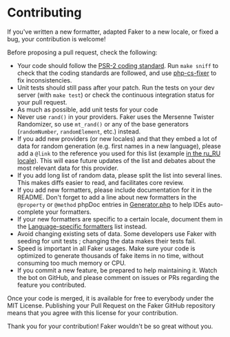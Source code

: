 Contributing
============

If you've written a new formatter, adapted Faker to a new locale, or fixed a bug, your contribution is welcome!

Before proposing a pull request, check the following:

* Your code should follow the [PSR-2 coding standard](https://github.com/php-fig/fig-standards/blob/master/accepted/PSR-2-coding-style-guide.md). Run `make sniff` to check that the coding standards are followed, and use [php-cs-fixer](https://github.com/fabpot/PHP-CS-Fixer) to fix inconsistencies.
* Unit tests should still pass after your patch. Run the tests on your dev server (with `make test`) or check the continuous integration status for your pull request.
* As much as possible, add unit tests for your code
* Never use `rand()` in your providers. Faker uses the Mersenne Twister Randomizer, so use `mt_rand()` or any of the base generators (`randomNumber`, `randomElement`, etc.) instead.
* If you add new providers (or new locales) and that they embed a lot of data for random generation (e.g. first names in a new language), please add a `@link` to the reference you used for this list (example [in the ru_RU locale](https://github.com/fzaninotto/Faker/blob/master/src/Faker/Provider/ru_RU/Person.php#L13)). This will ease future updates of the list and debates about the most relevant data for this provider.
* If you add long list of random data, please split the list into several lines. This makes diffs easier to read, and facilitates core review.
* If you add new formatters, please include documentation for it in the README. Don't forget to add a line about new formatters in the `@property` or `@method` phpDoc entries in [Generator.php](https://github.com/fzaninotto/Faker/blob/master/src/Faker/Generator.php#L6-L118) to help IDEs auto-complete your formatters.
* If your new formatters are specific to a certain locale, document them in the [Language-specific formatters](https://github.com/fzaninotto/Faker#language-specific-formatters) list instead.
* Avoid changing existing sets of data. Some developers use Faker with seeding for unit tests ; changing the data makes their tests fail.
* Speed is important in all Faker usages. Make sure your code is optimized to generate thousands of fake items in no time, without consuming too much memory or CPU.
* If you commit a new feature, be prepared to help maintaining it. Watch the bot on GitHub, and please comment on issues or PRs regarding the feature you contributed.

Once your code is merged, it is available for free to everybody under the MIT License. Publishing your Pull Request on the Faker GitHub repository means that you agree with this license for your contribution.

Thank you for your contribution! Faker wouldn't be so great without you.
